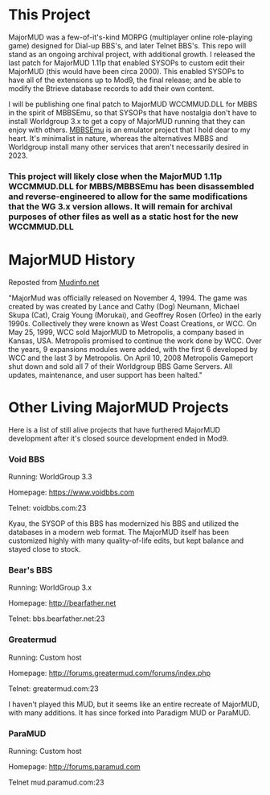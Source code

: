 # This Project

MajorMUD was a few-of-it's-kind MORPG (multiplayer online role-playing game) designed for Dial-up BBS's, and later Telnet BBS's. This repo will stand as an ongoing archival project, with additional growth. I released the last patch for MajorMUD 1.11p that enabled SYSOPs to custom edit their MajorMUD (this would have been circa 2000). This enabled SYSOPs to have all of the extensions up to Mod9, the final release; and be able to modify the Btrieve database records to add their own content.

I will be publishing one final patch to MajorMUD WCCMMUD.DLL for MBBS in the spirit of MBBSEmu, so that SYSOPs that have nostalgia don't have to install Worldgroup 3.x to get a copy of MajorMUD running that they can enjoy with others. [MBBSEmu](https://www.mbbsemu.com) is an emulator project that I hold dear to my heart. It's minimalist in nature, whereas the alternatives MBBS and Worldgroup install many other services that aren't necessarily desired in 2023. 

### This project will likely close when the MajorMUD 1.11p WCCMMUD.DLL for MBBS/MBBSEmu has been disassembled and reverse-engineered to allow for the same modifications that the WG 3.x version allows. It will remain for archival purposes of other files as well as a static host for the new WCCMMUD.DLL

# MajorMUD History

Reposted from [Mudinfo.net](https://www.mudinfo.net/viewtopic.php?t=2050#:~:text=MajorMud%20was%20officially%20released%20on,West%20Coast%20Creations%2C%20or%20WCC.)

"MajorMud was officially released on November 4, 1994. The game was created by was created by Lance and Cathy (Dog) Neumann, Michael Skupa (Cat), Craig Young (Morukai), and Geoffrey Rosen (Orfeo) in the early 1990s. Collectively they were known as West Coast Creations, or WCC. On May 25, 1999, WCC sold MajorMUD to Metropolis, a company based in Kansas, USA. Metropolis promised to continue the work done by WCC. Over the years, 9 expansions modules were added, with the first 6 developed by WCC and the last 3 by Metropolis. On April 10, 2008 Metropolis Gameport shut down and sold all 7 of their Worldgroup BBS Game Servers. All updates, maintenance, and user support has been halted."

# Other Living MajorMUD Projects

Here is a list of still alive projects that have furthered MajorMUD development after it's closed source development ended in Mod9.

### Void BBS
Running: WorldGroup 3.3

Homepage: https://www.voidbbs.com

Telnet: voidbbs.com:23

Kyau, the SYSOP of this BBS has modernized his BBS and utilized the databases in a modern web format. The MajorMUD itself has been customized highly with many quality-of-life edits, but kept balance and stayed close to stock.

### Bear's BBS
Running: WorldGroup 3.x

Homepage: http://bearfather.net

Telnet: bbs.bearfather.net:23

### Greatermud
Running: Custom host

Homepage: http://forums.greatermud.com/forums/index.php

Telnet: greatermud.com:23

I haven't played this MUD, but it seems like an entire recreate of MajorMUD, with many additions. It has since forked into Paradigm MUD or ParaMUD.

### ParaMUD
Running: Custom host

Homepage: http://forums.paramud.com

Telnet mud.paramud.com:23 

